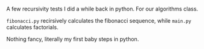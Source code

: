 A few recursivity tests I did a while back in python. For our algorithms class.

`fibonacci.py` recirsively calculates the fibonacci sequence, while `main.py` calculates factorials.

Nothing fancy, literally my first baby steps in python.
